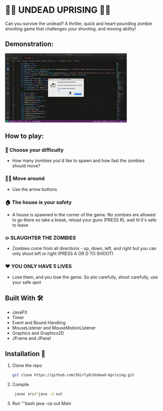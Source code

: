 # 🧟‍♂️ UNDEAD UPRISING 🧟‍♀️
Can you survive the undead? A thriller, quick and heart-pounding zombie shooting game that challenges your shooting, and moving ability!

## Demonstration: 
![Alt text](https://github.com/Shirly8/Undead-Uprising/blob/d0423d2f26122141231bb124bdc440b61ae8286f/Zombie%20Game.gif)

## How to play:
### 🧟 Choose your difficulty
  - How many zombies you'd like to spawn and how fast the zombies should move?
### 🏃‍♂️ Move around
  - Use the arrow buttons
### 🏠 The house is your safety
  - A house is spawned in the corner of the game. No zombies are allowed to go there so take a break, reload your guns (PRESS R), wait til it's safe to leave
### 💥 SLAUGHTER THE ZOMBIES
  - Zombies come from all directions - up, down, left, and right but you can only shoot left or right (PRESS A OR D TO SHOOT)
### ❤️ YOU ONLY HAVE 5 LIVES
 - Lose them, and you lose the game. So aim carefully, shoot carefully, use your safe spot

## Built With 🛠️
- JavaFX
- Timer
- Event and Bound Handling
- MouseListener and MouseMotionListener
- Graphics and Graphics2D
- JFrame and JPanel


## Installation 🚀
1. Clone the repo
   ```sh
   git clone https://github.com/Shirly8/Undead-Uprising.git
2. Compile
   ```bash
    javac src/*java -d out
3. Run
    '''bash
    java -cp out Main
